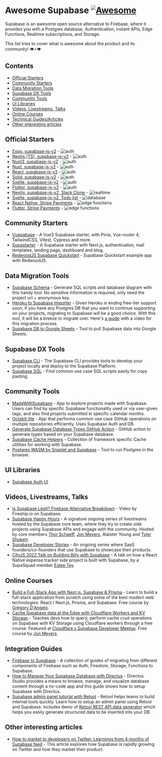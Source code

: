 # Awesome Supabase  [![Awesome](https://awesome.re/badge-flat.svg)](https://awesome.re)

Supabase is an awesome open source alternative to Firebase, where it provides you with a Postgres database, Authentication, instant APIs, Edge Functions, Realtime subscriptions, and Storage.

This list tries to cover what is awesome about the product and its community! 👁⚡️👁

## Contents

- [Official Starters](#official-starters)
- [Community Starters](#community-starters)
- [Data Migration Tools](#data-migration-tools)
- [Supabase DX Tools](#supabase-dx-tools)
- [Community Tools](#community-tools)
- [UI Libraries](#ui-libraries)
- [Videos, Livestreams, Talks](#videos-livestreams-talks)
- [Online Courses](#online-courses)
- [Technical Guides/Articles](#technical-guidesarticles)
- [Other interesting articles](#other-interesting-articles)

## Official Starters

- [Expo, supabase-js-v2](https://github.com/supabase/examples/tree/main/supabase-js-v2/user-management/expo-user-management) - ![auth](https://img.shields.io/badge/-auth-informational)
- [Nextjs (TS), supabase-js-v2](https://github.com/supabase/examples/tree/main/supabase-js-v2/user-management/nextjs-ts-user-management) - ![auth](https://img.shields.io/badge/-auth-informational)
- [Nuxt3, supabase-js-v2](https://github.com/supabase/examples/tree/main/supabase-js-v2/user-management/nuxt3-user-management) - ![auth](https://img.shields.io/badge/-auth-informational)
- [Nuxt, supabase-js-v2](https://github.com/supabase/examples/tree/main/supabase-js-v2/user-management/nuxtjs-user-management) - ![auth](https://img.shields.io/badge/-auth-informational)
- [React, supabase-js-v2](https://github.com/supabase/examples/tree/main/supabase-js-v2/user-management/react-user-management) - ![auth](https://img.shields.io/badge/-auth-informational)
- [Solid, supabase-js-v2](https://github.com/supabase/examples/tree/main/supabase-js-v2/user-management/solid-user-management) - ![auth](https://img.shields.io/badge/-auth-informational)
- [Svelte, supabase-js-v2](https://github.com/supabase/examples/tree/main/supabase-js-v2/user-management/svelte-user-management) - ![auth](https://img.shields.io/badge/-auth-informational)
- [Flutter, supabase-js-v2](https://github.com/supabase/examples/tree/main/supabase-flutter-v1/user-management) - ![auth](https://img.shields.io/badge/-auth-informational)
- [Nextjs, supabase-js-v2, Slack Clone](https://github.com/supabase/examples/tree/main/supabase-js-v2/slack-clone/nextjs-slack-clone) - ![realtime](https://img.shields.io/badge/-realtime-orange)
- [Svelte, supabase-js-v2, Todo list](https://github.com/supabase/examples/tree/main/supabase-js-v2/todo-list/sveltejs-todo-list) - ![database](https://img.shields.io/badge/-database-9cf)
- [React Native, Stripe Payments](https://github.com/supabase-community/expo-stripe-payments-with-supabase-functions) - ![edge functions](https://img.shields.io/badge/-edge%20functions-darkgreen)
- [Flutter, Stripe Payments](https://github.com/supabase-community/flutter-stripe-payments-with-supabase-functions) - ![edge functions](https://img.shields.io/badge/-edge%20functions-darkgreen)

## Community Starters

- [Vuepabase](https://github.com/JMaylor/vuepabase) - A Vue3 Supabase starter, with Pinia, Vue-router 4, TailwindCSS, Vitest, Cypress and more.
- [Supastarter](https://supastarter.dev) - A Supabase starter with Next.js, authentication, mail templates, landing page, dashboard and blog.
- [RedwoodJS Supabase Quickstart](https://github.com/redwoodjs/redwoodjs-supabase-quickstart) - Supabase Quickstart example app with RedwoodJS.
## Data Migration Tools

- [Supabase Schema](https://supabase-schema.vercel.app/) - Generate SQL scripts and database diagram with this handy tool. No sensitive information is required, only need the project url + anonymous key.
- [Heroku to Supabase Importer](https://migrate.supabase.com/) - Given Heroku is ending free-tier support soon, if you have any Postgres DB that you want to continue supporting on your projects, migrating to Supabase will be a good choice. With this tool, it will be a breeze to migrate over. Here's [a guide](https://supabase.com/docs/guides/migrations/heroku) with a video for this migration process.
- [Supabase DB to Google Sheets](https://github.com/jadynekena/supabase-googlesheet) - Tool to pull Supabase data into Google Sheets.

## Supabase DX Tools

- [Supabase CLI](https://supabase.com/docs/reference/cli) - The Supabase CLI provides tools to develop your project locally and deploy to the Supabase Platform.
- [Supabase SQL](https://database.dev/) - Find common use case SQL scripts easily for copy pasting.

## Community Tools

- [MadeWithSupabase](https://www.madewithsupabase.com/) - App to explore projects made with Supabase. Users can find by specific Supabase functionality used or via user-given tags, and also find projects submitted in specific calendar months.
- [Octokit-lite](https://github.com/lyqht/Octokit-lite) - App that performs common use case GitHub operations on multiple repositories efficiently. Uses Supabase Auth and DB.
- [Generate Supabase Database Types GitHub Action](https://github.com/lyqht/generate-supabase-db-types-github-action) - GitHub action to generate types based on your Supabase database. 
- [Supabase Cache Helpers](https://github.com/psteinroe/supabase-cache-helpers) - Collection of framework specific Cache utilities for working with Supabase.
- [Postgres WASM by Snaplet and Supabase](https://supabase.com/blog/postgres-wasm) - Tool to run Postgres in the browser.

## UI Libraries

- [Supabase Auth UI](https://github.com/supabase-community/auth-ui)


## Videos, Livestreams, Talks

- [Is Supabase Legit? Firebase Alternative Breakdown](https://youtu.be/WiwfiVdfRIc) - Video by Fireship.io on Supabase.
- [Supabase Happy Hours](https://www.youtube.com/watch?v=IJoc6dKy03c&list=PL5S4mPUpp4Ouyw8bMupHgxC3VL9BLZzvV) - A signature ongoing series of livestreams hosted by the Supabase core team, where they try to create side projects using Supabase APIs and engage with the community. Hosted by core members [Thor Schaeff](https://thorweb.dev/), [Jon Meyers](https://jonmeyers.io/), Alaister Young and [Tyler Shukert](https://dshukertjr.dev/).
- [Supabase Developer Stories](https://www.youtube.com/watch?v=QAm1x7KaLq4&list=PL5S4mPUpp4OuzQN-a_FY3OZQuYo4NmXvb) - An ongoing series where SaaS founders/co-founders that use Supabase to showcase their products.
- [CityJS 2022 Talk on Building Billy with Supabase](https://www.youtube.com/watch?v=UiANV3uqT04&t=6841s) - A talk on how a React Native expense tracker side project is built with Supabase, by a SupaSquad member [Estee Tey](https://esteetey.dev/).

## Online Courses

- [Build a Full-Stack App with Next.js, Supabase & Prisma](https://themodern.dev/courses/build-a-fullstack-app-with-nextjs-supabase-and-prisma-322389284337222224) - Learn to build a full-stack application from scratch using some of the best modern web technologies: React / Next.js, Prisma, and Supabase. Free course by [Grégory D'Angelo](https://twitter.com/gdangel0).
- [Cache Supabase data at the Edge with Cloudflare Workers and KV Storage](https://egghead.io/courses/cache-supabase-data-at-the-edge-with-cloudflare-workers-and-kv-storage-883c7959) - Teaches devs how to query, perform cache crud operations on  Supabase with KV Storage using Cloudflare workers through a free course. 
Featured at [Cloudflare x Supabase Developer Meetup](https://t.co/sqmDQahsA4). Free course by [Jon Meyers](https://twitter.com/jonmeyers_io).
## Integration Guides

- [Firebase to Supabase](https://github.com/supabase-community/firebase-to-supabase) - A collection of guides of migrating from different components of Firebase such as Auth, Firestore, Storage, Functions to Supabase.
- [How to Manage Your Supabase Database with Directus](https://directus.io/guides/directus-plus-supabase/) - Directus Studio provides a means to browse, manage, and visualize database content through a no-code app and this guide shows how to setup Supabase with Directus.
- [Supabase admin panel tutorial with Retool](https://retool.com/blog/supabase-tutorial-admin-panel/) - Retool helps teams to build internal tools quickly. Learn how to setup an admin panel using Retool and Supabase. Includes demo of [Retool REST API data generator](https://retool.com/api-generator/) which helps you easily generate structured data to be inserted into your DB.

## Other interesting articles

- [How to market to developers on Twitter: Learnings from 4 months of Supabase feed](https://www.developermarkepear.com/blog/developer-marketing-on-social-media-twitter-supabase) - This article explores how Supabase is rapidly growing on Twitter and how they market their product.

